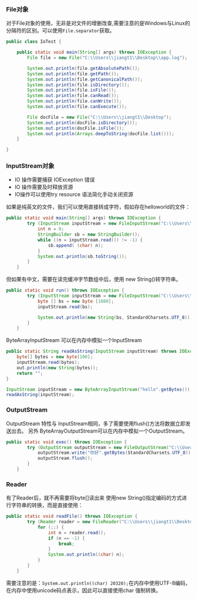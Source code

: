 ### File对象

对于File对象的使用，无非是对文件的增删改查,需要注意的是Windows与Linux的分隔符的区别。可以使用`File.separator`获取。

```java
public class IoTest {

	public static void main(String[] args) throws IOException {
		File file = new File("C:\\Users\\jiangt1\\Desktop\\app.log");

		System.out.println(file.getAbsolutePath());
		System.out.println(file.getPath());
		System.out.println(file.getCanonicalPath());
		System.out.println(file.isDirectory());
		System.out.println(file.isFile());
		System.out.println(file.canRead());
		System.out.println(file.canWrite());
		System.out.println(file.canExecute());

		File docFile = new File("C:\\Users\\jiangt1\\Desktop");
		System.out.println(docFile.isDirectory());
		System.out.println(docFile.isFile());
		System.out.println(Arrays.deepToString(docFile.list()));
	}

}
```

### InputStream对象

-   IO 操作需要捕获 IOException 错误
-   IO 操作需要及时释放资源
-   IO操作可以使用try resource 语法简化手动关闭资源

如果是纯英文的文件，我们可以使用直接转成字符，假如存在helloworld的文件：

```java
public static void main(String[] args) throws IOException {
		try (InputStream inputStream = new FileInputStream("C:\\Users\\jiangt1\\Desktop\\test.txt")) {
			int n = 0;
			StringBuilder sb = new StringBuilder();
			while ((n = inputStream.read()) != -1) {
				sb.append( (char) n);
			}
			System.out.println(sb.toString());
		}
	}
```

但如果有中文，需要在读完缓冲字节数组中后，使用 new String()转字符串。

```java
public static void run() throws IOException {
		try (InputStream inputStream = new FileInputStream("C:\\Users\\jiangt1\\Desktop\\test.txt")) {
			byte [] bs = new byte [1000];
			inputStream.read(bs);

			System.out.println(new String(bs, StandardCharsets.UTF_8));
		}
	}
```

ByteArrayInputStream 可以在内存中模拟一个InputStream

```java
public static String readAsString(InputStream inputStream) throws IOException {
	byte[] bytes = new byte[100];
	inputStream.read(bytes);
	out.println(new String(bytes));
	return "";
}

InputStream inputStream = new ByteArrayInputStream("hello".getBytes());
readAsString(inputStream);
```

### OutputStream

OutputStream 特性与 InputStream相同，多了需要使用flush()方法将数据立即发送出去。
另外 ByteArrayOutputStream可以在内存中模拟一个OutputStream。

```java
public static void exec() throws IOException {
		try (OutputStream outputStream = new FileOutputStream("C:\\Users\\jiangt1\\Desktop\\test.txt")) {
			outputStream.write("你好".getBytes(StandardCharsets.UTF_8));
			outputStream.flush();
		}
	}
```

### Reader

有了Reader后，就不再需要将byte[]读出来 使用new String()指定编码的方式进行字符串的转换，而是直接使用：

```java
public static void readFile() throws IOException {
		try (Reader reader = new FileReader("C:\\Users\\jiangt1\\Desktop\\test.txt", StandardCharsets.UTF_8)) {
			for (;;) {
				int n = reader.read();
				if (n == -1) {
					break;
				}
				System.out.println((char) n);
			}
		}
	}
```

需要注意的是：`System.out.println((char) 20320);`在内存中使用UTF-8编码，在内存中使用unicode码点表示，因此可以直接使用char 强制转换。
